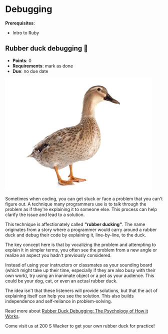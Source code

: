 # Debugging

**Prerequisites**: 
- Intro to Ruby

## Rubber duck debugging 🦆
- **Points**: 0
- **Requirements**: mark as done
- **Due**: no due date

![](assets/debugging-duck.png)

Sometimes when coding, you can get stuck or face a problem that you can't figure out. A technique many programmers use is to talk through the problem as if they're explaining it to someone else. This process can help clarify the issue and lead to a solution.

This technique is affectionately called **"rubber ducking"**. The name originates from a story where a programmer would carry around a rubber duck and debug their code by explaining it, line-by-line, to the duck.

The key concept here is that by vocalizing the problem and attempting to explain it in simpler terms, you often see the problem from a new angle or realize an aspect you hadn't previously considered.

Instead of using your instructors or classmates as your sounding board (which might take up their time, especially if they are also busy with their own work), try using an inanimate object or a pet as your audience. This could be your dog, cat, or even an actual rubber duck.

The idea isn't that these listeners will provide solutions, but that the act of explaining itself can help you see the solution. This also builds independence and self-reliance in problem-solving.

Read more about [Rubber Duck Debugging: The Psychology of How it Works](https://www.thoughtfulcode.com/rubber-duck-debugging-psychology/).

Come visit us at 200 S Wacker to get your own rubber duck for practice!

<!--
  TODO: more on debugging 
    - pseudocode
    - print statements
    - etc.
-->
